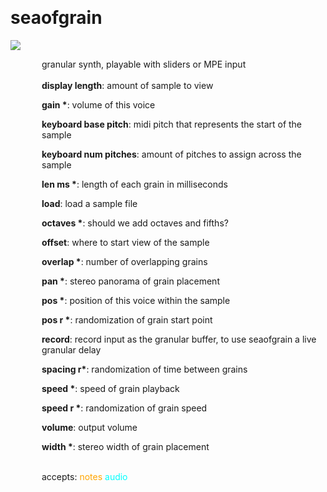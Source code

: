 
<a name=seaofgrain></a><br>
# <b>seaofgrain</b>
<img src="https://www.bespokesynth.com/docs/screenshots/seaofgrain.png"><br>
<div style="display:inline-block;margin-left:50px;">
granular synth, playable with sliders or MPE input<br/><br/>
<b>display length</b>: amount of sample to view<br>

<b>gain *</b>: volume of this voice<br>

<b>keyboard base pitch</b>: midi pitch that represents the start of the sample<br>

<b>keyboard num pitches</b>: amount of pitches to assign across the sample<br>

<b>len ms *</b>: length of each grain in milliseconds<br>

<b>load</b>: load a sample file<br>

<b>octaves *</b>: should we add octaves and fifths?<br>

<b>offset</b>: where to start view of the sample<br>

<b>overlap *</b>: number of overlapping grains<br>

<b>pan *</b>: stereo panorama of grain placement<br>

<b>pos *</b>: position of this voice within the sample<br>

<b>pos r *</b>: randomization of grain start point<br>

<b>record</b>: record input as the granular buffer, to use seaofgrain a live granular delay<br>

<b>spacing r*</b>: randomization of time between grains<br>

<b>speed *</b>: speed of grain playback<br>

<b>speed r *</b>: randomization of grain speed<br>

<b>volume</b>: output volume<br>

<b>width *</b>: stereo width of grain placement<br>

<br>accepts: <font color=orange>notes</font> <font color=cyan>audio</font> <br></div>
